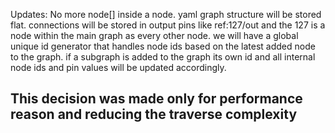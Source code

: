 Updates:
No more node[] inside a node. 
yaml graph structure will be stored flat.
connections will be stored in output pins like ref:127/out and the 127 is a node within the main graph as every other node.
we will have a global unique id generator that handles node ids based on the latest added node to the graph.
if a subgraph is added to the graph its own id and all internal node ids and pin values will be updated accordingly.

## This decision was made only for performance reason and reducing the traverse complexity
